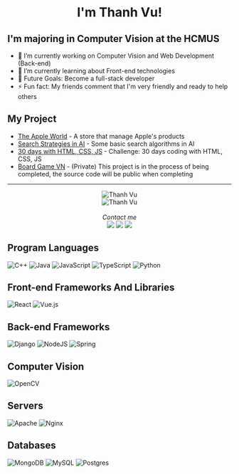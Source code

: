 <h1 align="center">
   I'm Thanh Vu!
</h1>

## I'm majoring in Computer Vision at the HCMUS
- 🔭 I’m currently working on Computer Vision and Web Development (Back-end)
- 🌱 I’m currently learning about Front-end technologies
- 🎯 Future Goals: Become a full-stack developer
- ⚡ Fun fact: My friends comment that I'm very friendly and ready to help others

## My Project
* [The Apple World](https://github.com/thanhvvu34/the-apple-world) - A store that manage Apple's products
* [Search Strategies in AI](https://github.com/thanhvvu34/ai-basic-search-strategies) - Some basic search algorithms in AI
* [30 days with HTML, CSS, JS](https://github.com/thanhvvu34/30-days-reality-html-css-js) - Challenge: 30 days coding with HTML, CSS, JS
* [Board Game VN](https://github.com/thanhvvu34) - (Private) This project is in the process of being completed, the source code will be public when completing

---
<div align="center">
   <img align="center" src="https://github-readme-stats.vercel.app/api?username=thanhvvu34&theme=radical&hide_border=false&include_all_commits=false&count_private=false" alt="Thanh Vu">
   </br>
   <img align="center" src="https://github-readme-stats.vercel.app/api/top-langs/?username=thanhvvu34&theme=radical&hide_border=false&include_all_commits=false&count_private=false&layout=compact" alt="Thanh Vu">
   </br>
   </br>
   <i>Contact me</i></br>
   <a href="https://facebook.com/thanhvu.me" target="_blank"><img src="https://img.shields.io/badge/Facebook-%231877F2.svg?logo=Facebook&logoColor=white"></a>
   <a href="https://instagram.com/_thanhvu.me" target="_blank"><img src="https://img.shields.io/badge/Instagram-%23E4405F.svg?logo=Instagram&logoColor=white"></a>
   <a href="https://linkedin.com/in/thanhvu-me" target="_blank"><img src="https://img.shields.io/badge/LinkedIn-%230077B5.svg?logo=linkedin&logoColor=white"></a>
</div>

## Program Languages
![C++](https://img.shields.io/badge/c++-%2300599C.svg?style=for-the-badge&logo=c%2B%2B&logoColor=white) ![Java](https://img.shields.io/badge/java-%23ED8B00.svg?style=for-the-badge&logo=java&logoColor=white) ![JavaScript](https://img.shields.io/badge/javascript-%23323330.svg?style=for-the-badge&logo=javascript&logoColor=%23F7DF1E) ![TypeScript](https://img.shields.io/badge/typescript-%23007ACC.svg?style=for-the-badge&logo=typescript&logoColor=white) ![Python](https://img.shields.io/badge/python-3670A0?style=for-the-badge&logo=python&logoColor=ffdd54) 

## Front-end Frameworks And Libraries
![React](https://img.shields.io/badge/react-%2320232a.svg?style=for-the-badge&logo=react&logoColor=%2361DAFB) ![Vue.js](https://img.shields.io/badge/vuejs-%2335495e.svg?style=for-the-badge&logo=vuedotjs&logoColor=%234FC08D) 

## Back-end Frameworks
![Django](https://img.shields.io/badge/django-%23092E20.svg?style=for-the-badge&logo=django&logoColor=white) ![NodeJS](https://img.shields.io/badge/node.js-6DA55F?style=for-the-badge&logo=node.js&logoColor=white) ![Spring](https://img.shields.io/badge/spring-%236DB33F.svg?style=for-the-badge&logo=spring&logoColor=white) 

## Computer Vision
![OpenCV](https://img.shields.io/badge/opencv-%23white.svg?style=for-the-badge&logo=opencv&logoColor=white)

## Servers
![Apache](https://img.shields.io/badge/apache-%23D42029.svg?style=for-the-badge&logo=apache&logoColor=white) ![Nginx](https://img.shields.io/badge/nginx-%23009639.svg?style=for-the-badge&logo=nginx&logoColor=white) 

## Databases
![MongoDB](https://img.shields.io/badge/MongoDB-%234ea94b.svg?style=for-the-badge&logo=mongodb&logoColor=white) ![MySQL](https://img.shields.io/badge/mysql-%2300f.svg?style=for-the-badge&logo=mysql&logoColor=white) ![Postgres](https://img.shields.io/badge/postgres-%23316192.svg?style=for-the-badge&logo=postgresql&logoColor=white)
